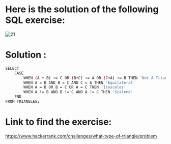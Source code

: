 # Here is the solution of the following SQL exercise:
![21](https://github.com/lamia-datalover/SQL_Hackerrank_exercises/assets/145395677/94aefe75-acba-4d91-a50c-78ce57261abc)
# Solution :
```bash
SELECT 
    CASE 
        WHEN (A + B) <= C OR (B+C) <= A OR (C+A) <= B THEN 'Not A Triangle' 
        WHEN A = B AND B = C AND C = A THEN 'Equilateral'
        WHEN A = B OR B = C OR A = C THEN 'Isosceles' 
        WHEN A != B AND B != C AND A != C THEN 'Scalene' 
    END 
FROM TRIANGLES;
```
# Link to find the exercise:
https://www.hackerrank.com/challenges/what-type-of-triangle/problem
